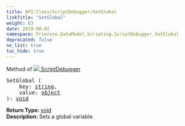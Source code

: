 ```yaml
---
title: API:Class/ScriptDebugger/SetGlobal
linkTitle: "SetGlobal"
weight: 83
date: 2019-08-02
namespace: Primrose.DataModel.Scripting.ScriptDebugger.SetGlobal
deprecated: false
no_list: true
toc_hide: true
---
```

Method of <a href="/docs/api-reference/Class/ScriptDebugger"><img src="/icons/silk/script_module.png"/>&nbsp;ScriptDebugger</a>
<pre class="method-declaration">
SetGlobal (
    key: <a class="type" href="/docs/api-reference/System/string">string</a>,
    value: <a class="type" href="/docs/api-reference/System/object">object</a>
): <a class="type" href="/docs/api-reference/System/void">void</a></pre>
<b>Return Type: </b>
<a class="type" href="/docs/api-reference/System/void">void</a>
<br/>
<b>Description: </b>
Sets a global variable.

